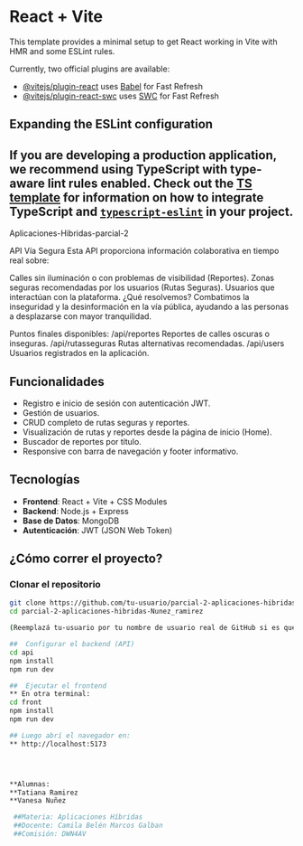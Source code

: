 # React + Vite

This template provides a minimal setup to get React working in Vite with HMR and some ESLint rules.

Currently, two official plugins are available:

- [@vitejs/plugin-react](https://github.com/vitejs/vite-plugin-react/blob/main/packages/plugin-react) uses [Babel](https://babeljs.io/) for Fast Refresh
- [@vitejs/plugin-react-swc](https://github.com/vitejs/vite-plugin-react/blob/main/packages/plugin-react-swc) uses [SWC](https://swc.rs/) for Fast Refresh

## Expanding the ESLint configuration

If you are developing a production application, we recommend using TypeScript with type-aware lint rules enabled. Check out the [TS template](https://github.com/vitejs/vite/tree/main/packages/create-vite/template-react-ts) for information on how to integrate TypeScript and [`typescript-eslint`](https://typescript-eslint.io) in your project.
---------------------------------------------------------
Aplicaciones-Hibridas-parcial-2

API Vía Segura Esta API proporciona información colaborativa en tiempo real sobre:

Calles sin iluminación o con problemas de visibilidad (Reportes). Zonas seguras recomendadas por los usuarios (Rutas Seguras). Usuarios que interactúan con la plataforma. ¿Qué resolvemos? Combatimos la inseguridad y la desinformación en la vía pública, ayudando a las personas a desplazarse con mayor tranquilidad.

Puntos finales disponibles: /api/reportes Reportes de calles oscuras o inseguras. /api/rutasseguras Rutas alternativas recomendadas. /api/users Usuarios registrados en la aplicación.


## Funcionalidades

- Registro e inicio de sesión con autenticación JWT.
- Gestión de usuarios.
- CRUD completo de rutas seguras y reportes.
- Visualización de rutas y reportes desde la página de inicio (Home).
- Buscador de reportes por título.
- Responsive con barra de navegación y footer informativo.

##  Tecnologías

- **Frontend**: React + Vite + CSS Modules
- **Backend**: Node.js + Express
- **Base de Datos**: MongoDB
- **Autenticación**: JWT (JSON Web Token)

##  ¿Cómo correr el proyecto?

###  Clonar el repositorio

```bash
git clone https://github.com/tu-usuario/parcial-2-aplicaciones-hibridas-Nunez_ramirez.git
cd parcial-2-aplicaciones-hibridas-Nunez_ramirez

(Reemplazá tu-usuario por tu nombre de usuario real de GitHub si es que vas a compartir el repo)

##  Configurar el backend (API)
cd api
npm install
npm run dev

##  Ejecutar el frontend 
** En otra terminal:
cd front
npm install
npm run dev

## Luego abrí el navegador en:
** http://localhost:5173




**Alumnas:
**Tatiana Ramirez
**Vanesa Nuñez

 ##Materia: Aplicaciones Híbridas
 ##Docente: Camila Belén Marcos Galban
 ##Comisión: DWN4AV



